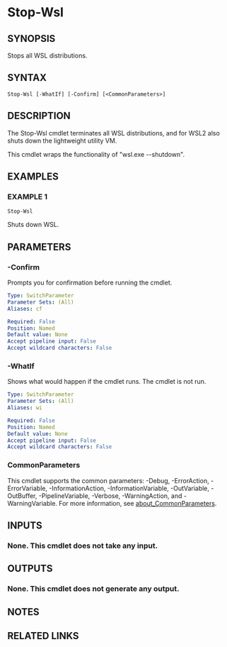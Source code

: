 ﻿---
external help file: Wsl-help.xml
Module Name: Wsl
online version:
schema: 2.0.0
---

# Stop-Wsl

## SYNOPSIS
Stops all WSL distributions.

## SYNTAX

```
Stop-Wsl [-WhatIf] [-Confirm] [<CommonParameters>]
```

## DESCRIPTION
The Stop-Wsl cmdlet terminates all WSL distributions, and for WSL2 also shuts down the lightweight
utility VM.

This cmdlet wraps the functionality of "wsl.exe --shutdown".

## EXAMPLES

### EXAMPLE 1
```
Stop-Wsl
```

Shuts down WSL.

## PARAMETERS

### -Confirm
Prompts you for confirmation before running the cmdlet.

```yaml
Type: SwitchParameter
Parameter Sets: (All)
Aliases: cf

Required: False
Position: Named
Default value: None
Accept pipeline input: False
Accept wildcard characters: False
```

### -WhatIf
Shows what would happen if the cmdlet runs.
The cmdlet is not run.

```yaml
Type: SwitchParameter
Parameter Sets: (All)
Aliases: wi

Required: False
Position: Named
Default value: None
Accept pipeline input: False
Accept wildcard characters: False
```

### CommonParameters
This cmdlet supports the common parameters: -Debug, -ErrorAction, -ErrorVariable, -InformationAction, -InformationVariable, -OutVariable, -OutBuffer, -PipelineVariable, -Verbose, -WarningAction, and -WarningVariable. For more information, see [about_CommonParameters](http://go.microsoft.com/fwlink/?LinkID=113216).

## INPUTS

### None. This cmdlet does not take any input.
## OUTPUTS

### None. This cmdlet does not generate any output.
## NOTES

## RELATED LINKS
